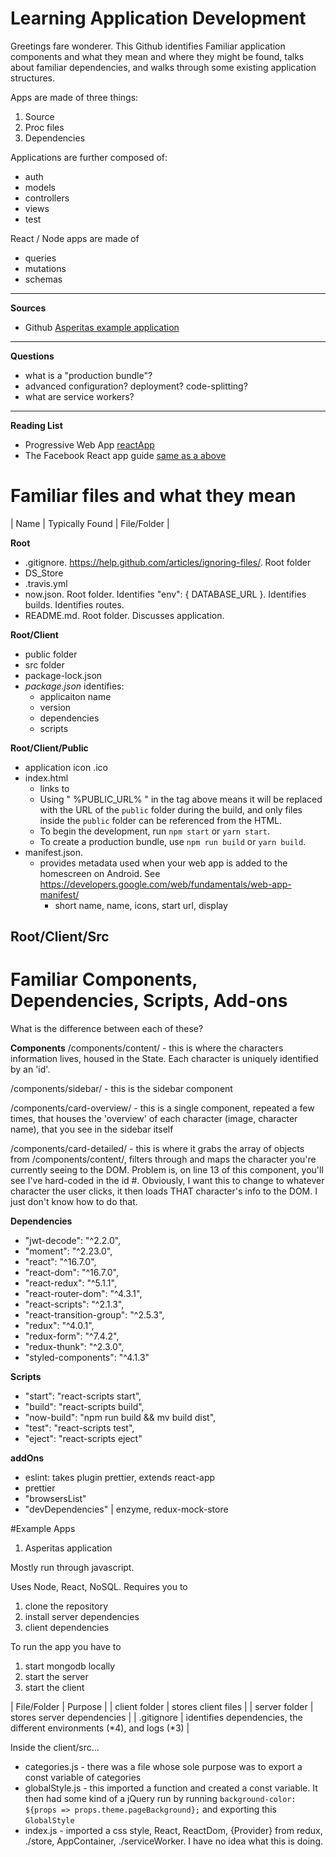 # **Learning Application Development**
 
 Greetings fare wonderer. This Github identifies Familiar application components and what they mean and where they might be found, talks about familiar dependencies, and walks through some existing application structures. 
 
 
 Apps are made of three things:
 1. Source
 2. Proc files
 3. Dependencies
 
 Applications are further composed of:
 - auth
 - models
 - controllers
 - views
 - test

React / Node apps are made of
 - queries
 - mutations
 - schemas
 
 
 
 
 
 
 ----------
 
 
**Sources**

- Github [Asperitas example application](https://github.com/d11z/asperitas)


 ----------
 
**Questions**

- what is a "production bundle"?
- advanced configuration? deployment? code-splitting?
- what are service workers?


 ----------
 
**Reading List**

- Progressive Web App [reactApp](https://facebook.github.io/create-react-app/docs/making-a-progressive-web-app)
- The Facebook React app guide [same as a above](https://github.com/facebook/create-react-app)


# Familiar files and what they mean

| Name | Typically Found | File/Folder | 


**Root**
- .gitignore. https://help.github.com/articles/ignoring-files/. Root folder
- DS_Store
- .travis.yml
- now.json. Root folder. Identifies "env": { DATABASE_URL }. Identifies builds. Identifies routes.
- README.md. Root folder. Discusses application.

**Root/Client**
- public folder
- src folder
- package-lock.json
- *package.json* identifies: 
    - applicaiton name
    - version
    - dependencies
    - scripts

**Root/Client/Public**
- application icon .ico
- index.html
    - links to <link rel="manifest" href="%PUBLIC_URL%/manifest.json">
    - Using " %PUBLIC_URL% " in the tag above means it will be replaced with the URL of the `public` folder during the build, and only files inside the `public` folder can be referenced from the HTML.
    - To begin the development, run `npm start` or `yarn start`.
    - To create a production bundle, use `npm run build` or `yarn build`.
- manifest.json. 
    - provides metadata used when your web app is added to the
      homescreen on Android. See https://developers.google.com/web/fundamentals/web-app-manifest/
      - short name, name, icons, start url, display


**Root/Client/Src**
- 





# Familiar Components, Dependencies, Scripts, Add-ons

What is the difference between each of these?

**Components**
/components/content/ - this is where the characters information lives, housed in the State. Each character is uniquely identified by an 'id'.

/components/sidebar/ - this is the sidebar component

/components/card-overview/ - this is a single component, repeated a few times, that houses the 'overview' of each character (image, character name), that you see in the sidebar itself

/components/card-detailed/ - this is where it grabs the array of objects from /components/content/, filters through and maps the character you're currently seeing to the DOM. Problem is, on line 13 of this component, you'll see I've hard-coded in the id #. Obviously, I want this to change to whatever character the user clicks, it then loads THAT character's info to the DOM. I just don't know how to do that.


**Dependencies**
- "jwt-decode": "^2.2.0",
- "moment": "^2.23.0",
- "react": "^16.7.0",
- "react-dom": "^16.7.0",
- "react-redux": "^5.1.1",
- "react-router-dom": "^4.3.1",
- "react-scripts": "^2.1.3",
- "react-transition-group": "^2.5.3",
- "redux": "^4.0.1",
- "redux-form": "^7.4.2",
- "redux-thunk": "^2.3.0",
- "styled-components": "^4.1.3"

**Scripts**
- "start": "react-scripts start",
- "build": "react-scripts build",
- "now-build": "npm run build && mv build dist",
- "test": "react-scripts test",
- "eject": "react-scripts eject"

**addOns**
- eslint: takes plugin prettier, extends react-app
- prettier
- "browsersList"
- "devDependencies" | enzyme, redux-mock-store




#Example Apps

1. Asperitas application

Mostly run through javascript.

Uses Node, React, NoSQL. Requires you to 
1. clone the repository
2. install server dependencies
3. client dependencies

To run the app you have to
1. start mongodb locally
2. start the server
3. start the client



| File/Folder | Purpose |
| client folder | stores client files |
| server folder | stores server dependencies |
| .gitignore | identifies dependencies, the different environments (*4), and logs (*3) |


Inside the client/src...
- categories.js - there was a file whose sole purpose was to export a const variable of categories
- globalStyle.js - this imported a function and created a const variable. It then had some kind of a jQuery run by running `background-color: ${props => props.theme.pageBackground};` and exporting this `GlobalStyle`
- index.js - imported a css style, React, ReactDom, {Provider} from redux, ./store, AppContainer, ./serviceWorker. I have no idea what this is doing.
